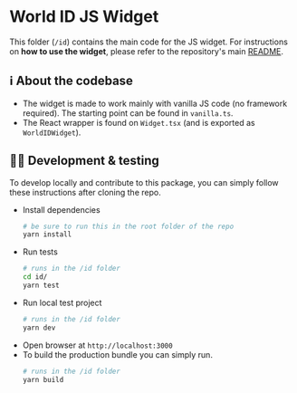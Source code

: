 # World ID JS Widget

This folder (`/id`) contains the main code for the JS widget. For instructions on **how to use the widget**, please refer to the repository's main [README](/README.md).

## ℹ️ About the codebase

- The widget is made to work mainly with vanilla JS code (no framework required). The starting point can be found in `vanilla.ts`.
- The React wrapper is found on `Widget.tsx` (and is exported as `WorldIDWidget`).

## 🧑‍💻 Development & testing

To develop locally and contribute to this package, you can simply follow these instructions after cloning the repo.

- Install dependencies
  ```bash
  # be sure to run this in the root folder of the repo
  yarn install
  ```
- Run tests
  ```bash
  # runs in the /id folder
  cd id/
  yarn test
  ```
- Run local test project
  ```bash
  # runs in the /id folder
  yarn dev
  ```
- Open browser at `http://localhost:3000`
- To build the production bundle you can simply run.
  ```bash
  # runs in the /id folder
  yarn build
  ```
